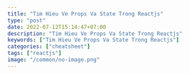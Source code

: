 ```yaml
---
title: "Tim Hieu Ve Props Va State Trong Reactjs"
type: "post"
date: 2022-07-12T15:14:47+07:00
description: "Tim Hieu Ve Props Va State Trong Reactjs"
keywords: ["Tim Hieu Ve Props Va State Trong Reactjs"]
categories: ["cheatsheet"]
tags: ["reactjs"]
image: "/common/no-image.png"
---
```

